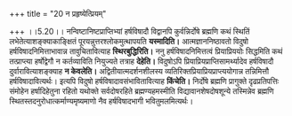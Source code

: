 +++
title = "20 न प्रहृष्येत्प्रियम्"

+++
।।5.20।। नन्विष्टानिष्टप्राप्तिभ्यां हर्षविषादौ विद्वानपि कुर्वन्निर्दोषे
ब्रह्मणि कथं स्थितिं लभेतेत्याशङ्क्याकाङ्क्षितं
पूरयन्नुत्तरश्लोकमुत्थापयति **यस्मादिति।** आत्मज्ञाननिष्ठावतो विदुषो
हर्षविषादनिमित्ताभावान्न तावुचितावित्याह **स्थिरबुद्धिरिति।** ननु
हर्षविषादनिमित्तत्वं प्रियाप्रिययोः सिद्धमिति कथं तत्प्राप्त्या
हर्षोद्वेगौ न कर्तव्याविति नियुज्यते तत्राह **देहेति।** विदुषोऽपि
प्रियाप्रियप्राप्तिसामर्थ्यादेव हर्षविषादौ दुर्वारावित्याशङ्क्याह **न
केवलेति।** अद्वितीयात्मदर्शनशीलस्य व्यतिरिक्तप्रियाप्रियप्राप्त्ययोगान्न
तन्निमित्तौ हर्षविषादावित्यर्थः। इत्यपि विदुषो
हर्षविषादावसंभावितावित्याह **किंचेति।** निर्दोषे ब्रह्मणि प्रागुक्ते
दृढप्रतिपत्तिः संमोहेन हर्षादिहेतुना रहितो यथोक्ते सर्वदोषरहिते
ब्रह्मण्यहमस्मीति विद्यावानशेषदोषशून्ये तस्मिन्नेव ब्रह्मणि
स्थितस्तदनुरोधात्कर्माण्यमृष्यमाणो नैव हर्षविषादभागी भवितुमलमित्यर्थः।
